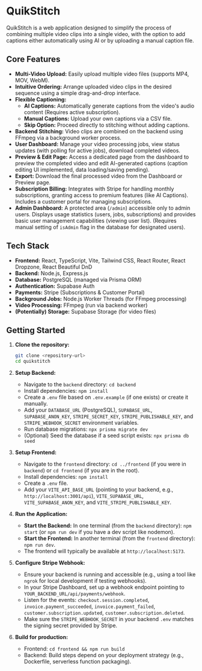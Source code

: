 # QuikStitch

QuikStitch is a web application designed to simplify the process of combining multiple video clips into a single video, with the option to add captions either automatically using AI or by uploading a manual caption file.

## Core Features

*   **Multi-Video Upload:** Easily upload multiple video files (supports MP4, MOV, WebM).
*   **Intuitive Ordering:** Arrange uploaded video clips in the desired sequence using a simple drag-and-drop interface.
*   **Flexible Captioning:**
    *   **AI Captions:** Automatically generate captions from the video's audio content (Requires active subscription).
    *   **Manual Captions:** Upload your own captions via a CSV file.
    *   **Skip Option:** Proceed directly to stitching without adding captions.
*   **Backend Stitching:** Video clips are combined on the backend using FFmpeg via a background worker process.
*   **User Dashboard:** Manage your video processing jobs, view status updates (with polling for active jobs), download completed videos.
*   **Preview & Edit Page:** Access a dedicated page from the dashboard to preview the completed video and edit AI-generated captions (caption editing UI implemented, data loading/saving pending).
*   **Export:** Download the final processed video from the Dashboard or Preview page.
*   **Subscription Billing:** Integrates with Stripe for handling monthly subscriptions, granting access to premium features (like AI Captions). Includes a customer portal for managing subscriptions.
*   **Admin Dashboard:** A protected area (`/admin`) accessible only to admin users. Displays usage statistics (users, jobs, subscriptions) and provides basic user management capabilities (viewing user list). (Requires manual setting of `isAdmin` flag in the database for designated users).

## Tech Stack

*   **Frontend:** React, TypeScript, Vite, Tailwind CSS, React Router, React Dropzone, React Beautiful DnD
*   **Backend:** Node.js, Express.js
*   **Database:** PostgreSQL (managed via Prisma ORM)
*   **Authentication:** Supabase Auth
*   **Payments:** Stripe (Subscriptions & Customer Portal)
*   **Background Jobs:** Node.js Worker Threads (for FFmpeg processing)
*   **Video Processing:** FFmpeg (run via backend worker)
*   **(Potentially) Storage:** Supabase Storage (for video files)

## Getting Started

1.  **Clone the repository:**
    ```bash
    git clone <repository-url>
    cd quikstitch
    ```
2.  **Setup Backend:**
    *   Navigate to the `backend` directory: `cd backend`
    *   Install dependencies: `npm install`
    *   Create a `.env` file based on `.env.example` (if one exists) or create it manually.
    *   Add your `DATABASE_URL` (PostgreSQL), `SUPABASE_URL`, `SUPABASE_ANON_KEY`, `STRIPE_SECRET_KEY`, `STRIPE_PUBLISHABLE_KEY`, and `STRIPE_WEBHOOK_SECRET` environment variables.
    *   Run database migrations: `npx prisma migrate dev`
    *   (Optional) Seed the database if a seed script exists: `npx prisma db seed`

3.  **Setup Frontend:**
    *   Navigate to the `frontend` directory: `cd ../frontend` (if you were in `backend`) or `cd frontend` (if you are in the root).
    *   Install dependencies: `npm install`
    *   Create a `.env` file.
    *   Add your `VITE_API_BASE_URL` (pointing to your backend, e.g., `http://localhost:3001/api`), `VITE_SUPABASE_URL`, `VITE_SUPABASE_ANON_KEY`, and `VITE_STRIPE_PUBLISHABLE_KEY`.

4.  **Run the Application:**
    *   **Start the Backend:** In one terminal (from the `backend` directory): `npm start` (or `npm run dev` if you have a dev script like nodemon).
    *   **Start the Frontend:** In another terminal (from the `frontend` directory): `npm run dev`.
    *   The frontend will typically be available at `http://localhost:5173`.

5.  **Configure Stripe Webhook:**
    *   Ensure your backend is running and accessible (e.g., using a tool like `ngrok` for local development if testing webhooks).
    *   In your Stripe Dashboard, set up a webhook endpoint pointing to `YOUR_BACKEND_URL/api/payments/webhook`.
    *   Listen for the events: `checkout.session.completed`, `invoice.payment_succeeded`, `invoice.payment_failed`, `customer.subscription.updated`, `customer.subscription.deleted`.
    *   Make sure the `STRIPE_WEBHOOK_SECRET` in your backend `.env` matches the signing secret provided by Stripe.

6.  **Build for production:**
    *   Frontend: `cd frontend && npm run build`
    *   Backend: Build steps depend on your deployment strategy (e.g., Dockerfile, serverless function packaging).
